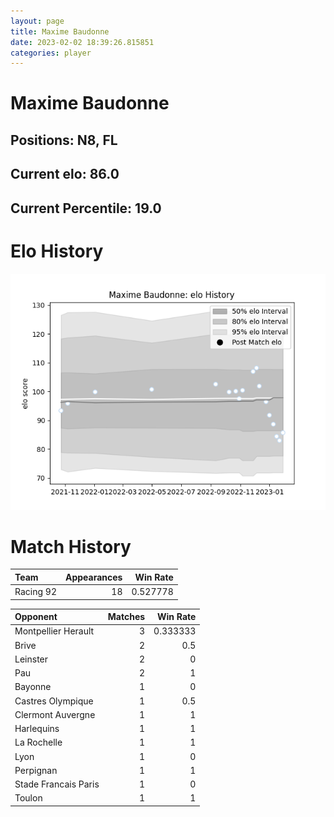 ```yaml
---  
layout: page  
title: Maxime Baudonne  
date: 2023-02-02 18:39:26.815851  
categories: player  
---
```

# Maxime Baudonne

## Positions: N8, FL

## Current elo: 86.0

## Current Percentile: 19.0

# Elo History


![elo history](history_MaximeBaudonne.png)
# Match History


| Team      |   Appearances |   Win Rate |
|:----------|--------------:|-----------:|
| Racing 92 |            18 |   0.527778 |

| Opponent             |   Matches |   Win Rate |
|:---------------------|----------:|-----------:|
| Montpellier Herault  |         3 |   0.333333 |
| Brive                |         2 |   0.5      |
| Leinster             |         2 |   0        |
| Pau                  |         2 |   1        |
| Bayonne              |         1 |   0        |
| Castres Olympique    |         1 |   0.5      |
| Clermont Auvergne    |         1 |   1        |
| Harlequins           |         1 |   1        |
| La Rochelle          |         1 |   1        |
| Lyon                 |         1 |   0        |
| Perpignan            |         1 |   1        |
| Stade Francais Paris |         1 |   0        |
| Toulon               |         1 |   1        |